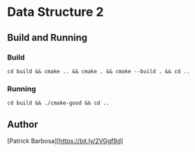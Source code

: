 # Data Structure 2

## Build and Running

### Build

```shell
cd build && cmake .. && cmake . && cmake --build . && cd ..
```

### Running
```shell
cd build && ./cmake-good && cd ..
```

## Author
[Patrick Barbosa][https://bit.ly/2VGgf9d]